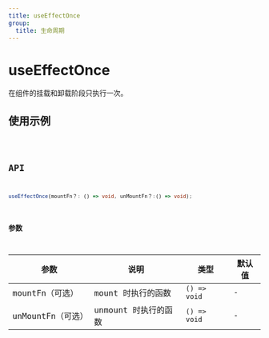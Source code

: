 ```yaml
---
title: useEffectOnce
group:
  title: 生命周期
---
```


# useEffectOnce

在组件的挂载和卸载阶段只执行一次。

## 使用示例

<code src="../../src/hooks/src/useEffectOnce/demo/base" />

## API

```ts
useEffectOnce(mountFn？: () => void, unMountFn？:() => void);
```

### 参数

| 参数              | 说明                 | 类型         | 默认值 |
| ----------------- | -------------------- | ------------ | ------ |
| mountFn（可选）   | mount 时执行的函数   | `() => void` | -      |
| unMountFn（可选） | unmount 时执行的函数 | `() => void` | -      |
